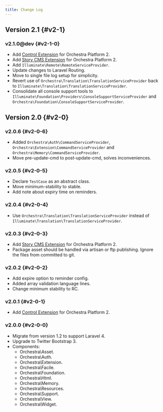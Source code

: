 ```yaml
---
title: Change Log
---
```


## Version 2.1 {#v2-1}

### v2.1.0@dev {#v2-1-0}

* Add [Control Extension](https://github.com/orchestra/control) for Orchestra Platform 2.
* Add [Story CMS Extension](https://github.com/orchestral/story) for Orchestra Platform 2.
* Add `Illuminate\Remote\RemoteServiceProvider`.
* Update changes to Laravel Routing.
* Move to single file log setup for simplicity.
* Revert use of `Orchestra\Translation\TranslationServiceProvider` back to `Illuminate\Translation\TranslationServiceProvider`.
* Consolidate all console support tools to `Illuminate\Foundation\Providers\ConsoleSupportServiceProvider` and `Orchestra\Foundation\ConsoleSupportServiceProvider`.

## Version 2.0 {#v2-0}

### v2.0.6 {#v2-0-6}

* Added `Orchestra\Auth\CommandServiceProvider`, `Orchestra\Extension\CommandServiceProvider` and `Orchestra\Memory\CommandServiceProvider`.
* Move pre-update-cmd to post-update-cmd, solves inconveniences.

### v2.0.5 {#v2-0-5}

* Declare `TestCase` as an abstract class.
* Move minimum-stability to stable.
* Add note about expiry time on reminders.

### v2.0.4 {#v2-0-4}

* Use `Orchestra\Translation\TranslationServiceProvider` instead of `Illuminate\Translation\TranslationServiceProvider`.

### v2.0.3 {#v2-0-3}

* Add [Story CMS Extension](https://github.com/orchestral/story) for Orchestra Platform 2.
* Package asset should be handled via artisan or ftp publishing. Ignore the files from committed to git.

### v2.0.2 {#v2-0-2}

* Add expire option to reminder config.
* Added array validation language lines.
* Change minimum stability to RC.

### v2.0.1 {#v2-0-1}

* Add [Control Extension](https://github.com/orchestra/control) for Orchestra Platform 2.

### v2.0.0 {#v2-0-0}

* Migrate from version 1.2 to support Laravel 4.
* Upgrade to Twitter Bootstrap 3.
* Components:
  * Orchestra\Asset.
  * Orchestra\Auth.
  * Orchestra\Extension.
  * Orchestra\Facile.
  * Orchestra\Foundation.
  * Orchestra\Html.
  * Orchestra\Memory.
  * Orchestra\Resources.
  * Orchestra\Support.
  * Orchestra\View.
  * Orchestra\Widget.


